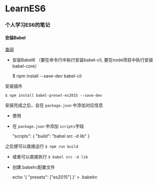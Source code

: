 # LearnES6

### 个人学习ES6的笔记

#### 安装Babel

[查阅](http://babeljs.io/docs/setup/#babel_cli)

* 安装Babel6 （要在命令行中执行安装babel-cli, 要在node项目中执行安装babel-core）

    $ npm install --save-dev babel-cli

 安装插件

    $ npm install babel-preset-es2015 --save-dev

 安装完成之后，会在 ``package.json`` 中添加对应信息

* 使用 

 + 在 ``package.json`` 中添加 ``scripts``字段

    "scripts": {
      "build": "babel src -d lib"
    }

 之后便可以直接运行 ``$ npm run build``

 + 或者可以直接执行 ``$ babel src -d lib``

* 创建.babelrc配置文件

    echo '{ "presets": ["es2015"] }' > .babelrc

